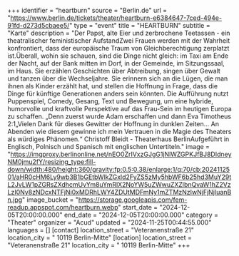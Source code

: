 +++
identifier = "heartburn"
source = "Berlin.de"
url = "https://www.berlin.de/tickets/theater/heartburn-e6384647-7ced-494e-91fd-d273d5cbaee5/"
type = "event"
title = "HEARTBURN"
subtitle = "Karte"
description = "Der Papst, alte Eier und zerbrochene Teetassen - ein theatralischer feministischer AufstandZwei Frauen werden mit der Wahrheit konfrontiert, dass der europäische Traum von Gleichberechtigung zerplatzt ist.Überall, wohin sie schauen, sind die Dinge nicht gleich: im Taxi am Ende der Nacht, auf der Bank mitten im Dorf, in der Gemeinde, im Sitzungssaal, im Haus. Sie erzählen Geschichten über Abtreibung, singen über Gewalt und tanzen über die Wechseljahre. Sie erinnern sich an die Lügen, die man ihnen als Kinder erzählt hat, und stellen die Hoffnung in Frage, dass die Dinge für künftige Generationen anders sein könnten. Die Aufführung nutzt Puppenspiel, Comedy, Gesang, Text und Bewegung, um eine hybride, humorvolle und kraftvolle Perspektive auf das Frau-Sein im heutigen Europa zu schaffen. „Denn zuerst wurde Adam erschaffen und dann Eva Timotheus 2:1„Vielen Dank für dieses Gewitter der Hoffnung in dunklen Zeiten... An Abenden wie diesem gewinne ich mein Vertrauen in die Magie des Theaters als würdiges Phänomen.“ Christoff Bleidt - Theaterhaus BerlinAufgeführt in Englisch, Polnisch und Spanisch mit englischen Untertiteln."
image = "https://imgproxy.berlinonline.net/nEO0ZrIVxzGJgG1jNlWZGPKJfBJ8DIdneyNM0jmu2fY/resizing_type:fill-down/width:480/height:360/gravity:fp:0.5:0.38/enlarge:1/q:70/cb:2024112501/aHR0cHM6Ly9wb3B1bGEtbWlkZGxld2FyZS5zMy5hbWF6b25hd3MuY29tL2JvLW1pZGRsZXdhcmUvYm8uYmRlX2NoYW5uZWwuZXZlbnQvaW1hZ2VzLzI0Ny8zNDcxNTFjNi0xMDRhLWY4ZDUtMDFmNy1mZTMzNzIwNjFjNjIuanBn.jpg"
image_bucket = "https://storage.googleapis.com/fem-readup.appspot.com/heartburn.webp"
start_date = "2024-12-05T20:00:00.000"
end_date = "2024-12-05T20:00:00.000"
category = "Theater"
organizer = "Acud"
updated = "2024-11-25T00:44:55.000"
languages = []
[contact]
location_street = "Veteranenstraße 21"
location_city = " 10119 Berlin-Mitte"
[location]
location_street = "Veteranenstraße 21"
location_city = " 10119 Berlin-Mitte"
+++